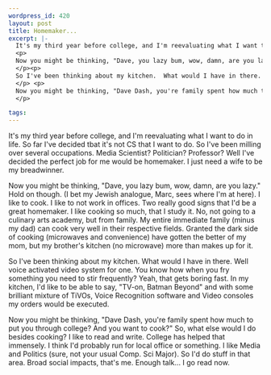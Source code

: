 ```yaml
--- 
wordpress_id: 420
layout: post
title: Homemaker...
excerpt: |-
  It's my third year before college, and I'm reevaluating what I want to do in life.  So far I've decided tbat it's not CS that I want to do.  So I've been milling over several occupations.  Media Scientist?  Politician?  Professor?  Well I've decided the perfect job for me would be homemaker.  I just need a wife to be my breadwinner.
  <p>
  Now you might be thinking, "Dave, you lazy bum, wow, damn, are you lazy."  Hold on though.  (I bet my Jewish analogue, Marc, sees where I'm at here).  I like to cook.  I like to not work in offices.  Two really good signs that I'd be a great homemaker.  I like cooking so much, that I study it.  No, not going to a culinary arts academy, but from family.  My entire immediate family (minus my dad) can cook very well in their respective fields.  Granted the dark side of cooking (microwaves and convenience) have gotten the better of my mom, but my brother's kitchen (no microwave) more than makes up for it.
  </p><p>
  So I've been thinking about my kitchen.  What would I have in there.  Well voice activated video system for one.  You know how when you fry something you need to stir frequently?  Yeah, that gets boring fast.  In my kitchen, I'd like to be able to say, "TV-on, Batman Beyond" and with some brilliant mixture of TiVOs, Voice Recognition software and Video consoles my orders would be executed.  
  </p> <p>
  Now you might be thinking, "Dave Dash, you're family spent how much to put you through college?  And you want to cook?"  So, what else would I do besides cooking?  I like to read and write.  College has helped that immensely.  I think I'd probably run for local office or something.  I like Media and Politics (sure, not your usual Comp. Sci Major).  So I'd do stuff in that area.  Broad social impacts, that's me.  Enough talk... I go read now.
  </p>

tags: 
---
```


It's my third year before college, and I'm reevaluating what I want to do in life.  So far I've decided tbat it's not CS that I want to do.  So I've been milling over several occupations.  Media Scientist?  Politician?  Professor?  Well I've decided the perfect job for me would be homemaker.  I just need a wife to be my breadwinner.
<p>
Now you might be thinking, "Dave, you lazy bum, wow, damn, are you lazy."  Hold on though.  (I bet my Jewish analogue, Marc, sees where I'm at here).  I like to cook.  I like to not work in offices.  Two really good signs that I'd be a great homemaker.  I like cooking so much, that I study it.  No, not going to a culinary arts academy, but from family.  My entire immediate family (minus my dad) can cook very well in their respective fields.  Granted the dark side of cooking (microwaves and convenience) have gotten the better of my mom, but my brother's kitchen (no microwave) more than makes up for it.
</p><p>
So I've been thinking about my kitchen.  What would I have in there.  Well voice activated video system for one.  You know how when you fry something you need to stir frequently?  Yeah, that gets boring fast.  In my kitchen, I'd like to be able to say, "TV-on, Batman Beyond" and with some brilliant mixture of TiVOs, Voice Recognition software and Video consoles my orders would be executed.  
</p> <p>
Now you might be thinking, "Dave Dash, you're family spent how much to put you through college?  And you want to cook?"  So, what else would I do besides cooking?  I like to read and write.  College has helped that immensely.  I think I'd probably run for local office or something.  I like Media and Politics (sure, not your usual Comp. Sci Major).  So I'd do stuff in that area.  Broad social impacts, that's me.  Enough talk... I go read now.
</p>
